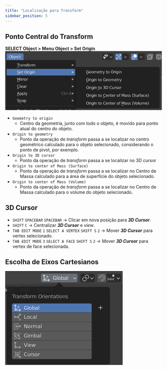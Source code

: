 ```yaml
---
title: "Localização para Transform"
sidebar_position: 5
---
```


## Ponto Central do Transform
**SELECT Object > Menu Object > Set Origin**  
![](objectSetOrigin.png)
- `Geometry to origin`
    - Centro da geometria, junto com todo o objeto, é movido para ponto atual do centro do objeto.
- `Origin to geometry`
    - Ponto da operação de *transform* passa a se localizar no centro geométrico calculado para o objeto selecionado, considerando o ponto de pivot, por exemplo.
- `Origin to 3D cursor`
    - Ponto da operação de *transform* passa a se localizar no 3D cursor
- `Origin to center of Mass (Surface)`
    - Ponto da operação de *transform* passa a se localizar no Centro de Massa calculado para a área de superfície do objeto selecionado.
- `Origin to center of Mass (Volume)`
    - Ponto da operação de *transform* passa a se localizar no Centro de Massa calculado para o volume do objeto selecionado.

## 3D Cursor
- `SHIFT` `SPACEBAR` `SPACEBAR` -> Clicar em nova posição para ***3D Cursor***.
- `SHIFT` `C` -> Centralizar ***3D Cursor*** e *view*.
- `TAB EDIT MODE` `1` `SELECT A VERTEX` `SHIFT S` `2` -> Mover ***3D Cursor*** para vertex selecionado.
- `TAB EDIT MODE` `3` `SELECT A FACE` `SHIFT S` `2` -> Mover ***3D Cursor*** para vertex de face selecionada.

## Escolha de Eixos Cartesianos
![](espacoCartesianoParaTransform.png)
